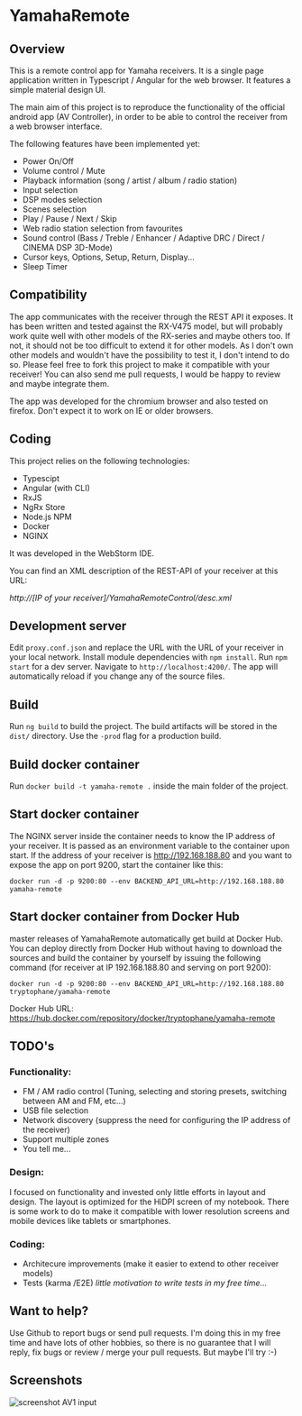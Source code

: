 # YamahaRemote

## Overview

This is a remote control app for Yamaha receivers. It is a single page application written in Typescript / Angular for
the web browser. It features a simple material design UI.

The main aim of this project is to reproduce the functionality of the official android app (AV Controller), in order to
be able to control the receiver from a web browser interface.

The following features have been implemented yet:

- Power On/Off
- Volume control / Mute
- Playback information (song / artist / album / radio station)
- Input selection
- DSP modes selection
- Scenes selection
- Play / Pause / Next / Skip
- Web radio station selection from favourites
- Sound control (Bass / Treble / Enhancer / Adaptive DRC / Direct / CINEMA DSP 3D-Mode)
- Cursor keys, Options, Setup, Return, Display...
- Sleep Timer

## Compatibility

The app communicates with the receiver through the REST API it exposes. It has been written and tested against the
RX-V475 model, but will probably work quite well with other models of the RX-series and maybe others too. If not,
it should not be too difficult to extend it for other models. As I don't own other models and wouldn't have the
possibility to test it, I don't intend to do so. Please feel free to fork this project to make it compatible with your
receiver! You can also send me pull requests, I would be happy to review and maybe integrate them.

The app was developed for the chromium browser and also tested on firefox. Don't expect it to work on IE or older browsers.

## Coding

This project relies on the following technologies:

- Typescipt
- Angular (with CLI)
- RxJS
- NgRx Store
- Node.js NPM
- Docker
- NGINX

It was developed in the WebStorm IDE.

You can find an XML description of the REST-API of your receiver at this URL:

*http://[IP of your receiver]/YamahaRemoteControl/desc.xml*

## Development server

Edit `proxy.conf.json` and replace the URL with the URL of your receiver in your local network. Install module
dependencies with `npm install`. Run `npm start` for a dev server. Navigate to `http://localhost:4200/`. The app will
automatically reload if you change any of the source files.

## Build

Run `ng build` to build the project. The build artifacts will be stored in the `dist/` directory. Use the `-prod` flag
for a production build.

## Build docker container

Run `docker build -t yamaha-remote .` inside the main folder of the project.

## Start docker container

The NGINX server inside the container needs to know the IP address of your receiver. It is passed as an environment
variable to the container upon start. If the address of your receiver is http://192.168.188.80 and you want to expose
the app on port 9200, start the container like this:

`docker run -d -p 9200:80 --env BACKEND_API_URL=http://192.168.188.80 yamaha-remote`

## Start docker container from Docker Hub

master releases of YamahaRemote automatically get build at Docker Hub. You can deploy directly from Docker Hub without
having to download the sources and build the container by yourself by issuing the following command (for receiver at IP
192.168.188.80 and serving on port 9200):

`docker run -d -p 9200:80 --env BACKEND_API_URL=http://192.168.188.80 tryptophane/yamaha-remote`

Docker Hub URL: https://hub.docker.com/repository/docker/tryptophane/yamaha-remote

## TODO's

### Functionality:

- FM / AM radio control (Tuning, selecting and storing presets, switching between AM and FM, etc...)
- USB file selection
- Network discovery (suppress the need for configuring the IP address of the receiver)
- Support multiple zones
- You tell me...

### Design:

I focused on functionality and invested only little efforts in layout and design. The layout is optimized for the HiDPI
screen of my notebook. There is some work to do to make it compatible with lower resolution screens and mobile devices
like tablets or smartphones.

### Coding:

- Architecure improvements (make it easier to extend to other receiver models)
- Tests (karma /E2E) *little motivation to write tests in my free time...*

## Want to help?

Use Github to report bugs or send pull requests. I'm doing this in my free time and have lots of other hobbies, so there
is no guarantee that I will reply, fix bugs or review / merge your pull requests. But maybe I'll try :-)

## Screenshots

![screenshot AV1 input](./resources/screenshots/Screenshot_Input_Net_Radio.png)
